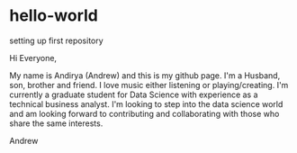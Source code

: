 # hello-world
setting up first repository

Hi Everyone,

My name is Andirya (Andrew) and this is my github page. I'm a Husband, son, brother and friend. I love music either listening or playing/creating. I'm currently a graduate student for Data Science with experience as a technical business analyst. I'm looking to step into the data science world and am looking forward to contributing and collaborating with those who share the same interests.

Andrew
